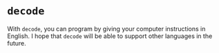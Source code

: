 # `decode`
With `decode`, you can program by giving your computer instructions in English. I hope that `decode` will be able to support other languages in the future. 